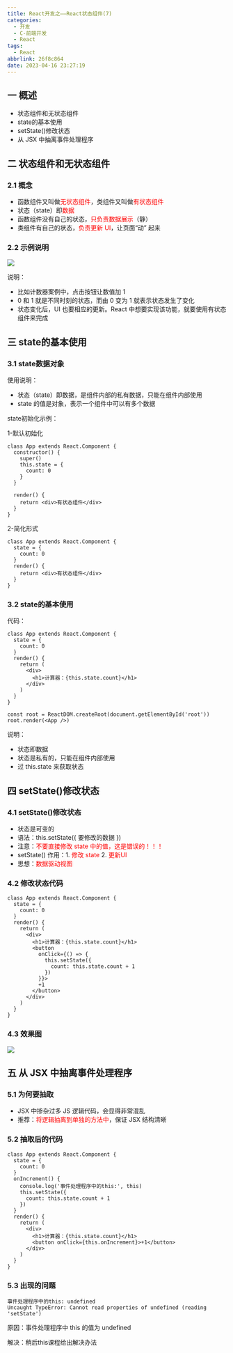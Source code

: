 ```yaml
---
title: React开发之——React状态组件(7)
categories:
  - 开发
  - C-前端开发
  - React
tags:
  - React
abbrlink: 26f8c864
date: 2023-04-16 23:27:19
---
```

## 一 概述

*  状态组件和无状态组件
*  state的基本使用
*  setState()修改状态
*  从 JSX 中抽离事件处理程序

<!--more-->

## 二  状态组件和无状态组件

### 2.1 概念

* 函数组件又叫做<font color=red>无状态组件</font>，类组件又叫做<font color=red>有状态组件</font>
* 状态（state）即<font color=red>数据</font>
* 函数组件没有自己的状态，<font color=red>只负责数据展示</font>（静）
* 类组件有自己的状态，<font color=red>负责更新 UI</font>，让页面“动” 起来

### 2.2 示例说明

![][1]

说明：

* 比如计数器案例中，点击按钮让数值加 1
* 0 和 1 就是不同时刻的状态，而由 0 变为 1 就表示状态发生了变化
* 状态变化后，UI 也要相应的更新。React 中想要实现该功能，就要使用有状态组件来完成

## 三 state的基本使用

### 3.1 state数据对象

使用说明：

* 状态（state）即数据，是组件内部的私有数据，只能在组件内部使用
* state 的值是对象，表示一个组件中可以有多个数据

state初始化示例：

1-默认初始化

```
class App extends React.Component {
  constructor() {
    super()
    this.state = {
      count: 0
    }
  }

  render() {
    return <div>有状态组件</div>
  }
}
```

2-简化形式

```
class App extends React.Component {
  state = {
    count: 0
  }
  render() {
    return <div>有状态组件</div>
  }
}
```

### 3.2 state的基本使用

代码：

```
class App extends React.Component {
  state = {
    count: 0
  }
  render() {
    return (
      <div>
        <h1>计算器：{this.state.count}</h1>
      </div>
    )
  }
}

const root = ReactDOM.createRoot(document.getElementById('root'))
root.render(<App />)
```

说明：

* 状态即数据
* 状态是私有的，只能在组件内部使用
* 过 this.state 来获取状态

## 四 setState()修改状态

### 4.1 setState()修改状态

* 状态是可变的
* 语法：this.setState({ 要修改的数据 })
* 注意：<font color=red>不要直接修改 state 中的值，这是错误的！！！</font>
* setState() 作用：1. <font color=red>修改 state</font> 2. <font color=red>更新UI</font>
* 思想：<font color=red>数据驱动视图</font>

### 4.2 修改状态代码

```
class App extends React.Component {
  state = {
    count: 0
  }
  render() {
    return (
      <div>
        <h1>计算器：{this.state.count}</h1>
        <button
          onClick={() => {
            this.setState({
              count: this.state.count + 1
            })
          }}>
          +1
        </button>
      </div>
    )
  }
}
```

### 4.3 效果图
![][2]

## 五 从 JSX 中抽离事件处理程序

### 5.1 为何要抽取

* JSX 中掺杂过多 JS 逻辑代码，会显得非常混乱
* 推荐：<font color=red>将逻辑抽离到单独的方法中</font>，保证 JSX 结构清晰

### 5.2 抽取后的代码

```
class App extends React.Component {
  state = {
    count: 0
  }
  onIncrement() {
    console.log('事件处理程序中的this:', this)
    this.setState({
      count: this.state.count + 1
    })
  }
  render() {
    return (
      <div>
        <h1>计算器：{this.state.count}</h1>
        <button onClick={this.onIncrement}>+1</button>
      </div>
    )
  }
}
```

### 5.3 出现的问题

```
事件处理程序中的this: undefined
Uncaught TypeError: Cannot read properties of undefined (reading 'setState')
```

原因：事件处理程序中 this 的值为 undefined

解决：稍后this课程给出解决办法




[1]:https://jsd.onmicrosoft.cn/gh/PGzxc/CDN/blog-react/react-day1-img7-state-counter.png
[2]:https://jsd.onmicrosoft.cn/gh/PGzxc/CDN/blog-react/react-day1-img7-setstate.gif
